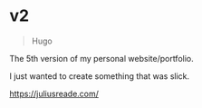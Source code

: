 # v2

> Hugo

The 5th version of my personal website/portfolio.

I just wanted to create something that was slick. 

https://juliusreade.com/
